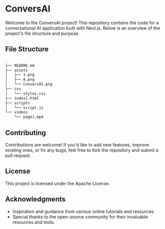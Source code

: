 # ConversAI

Welcome to the ConversAI project! This repository contains the code for a conversational AI application built with Next.js. Below is an overview of the project's file structure and purpose.

## File Structure

```bash
.
├── README.md
├── assets
│   ├── 1.png
│   ├── A.png
│   └── ConversAI.png
├── css
│   └── styles.css
├── indexl.html
├── scripts
│   └── script.js
└── videos
    └── page1.mp4
```

## Contributing

Contributions are welcome! If you'd like to add new features, improve existing ones, or fix any bugs, feel free to fork the repository and submit a pull request.

## License

This project is licensed under the Apache License.

## Acknowledgments

- Inspiration and guidance from various online tutorials and resources.
- Special thanks to the open-source community for their invaluable resources and tools.
